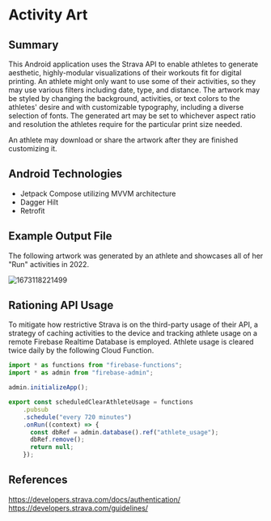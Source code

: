 # Activity Art

## Summary
This Android application uses the Strava API to enable athletes to generate aesthetic, highly-modular visualizations of their workouts fit for digital printing. An athlete might only want to use some of their activities, so they may use various filters including date, type, and distance. The artwork may be styled by changing the background, activities, or text colors to the athletes' desire and with customizable typography, including a diverse selection of fonts. The generated art may be set to whichever aspect ratio and resolution the athletes require for the particular print size needed.

An athlete may download or share the artwork after they are finished customizing it.

## Android Technologies

* Jetpack Compose utilizing MVVM architecture
* Dagger Hilt
* Retrofit

## Example Output File
The following artwork was generated by an athlete and showcases all of her "Run" activities in 2022.

![1673118221499](https://user-images.githubusercontent.com/77797048/211247573-ed07d050-9749-4b7c-93fa-2948bdb688ef.png)

## Rationing API Usage
To mitigate how restrictive Strava is on the third-party usage of their API, a strategy of caching activities to the device and tracking athlete usage on a remote Firebase Realtime Database is employed.
Athlete usage is cleared twice daily by the following Cloud Function.

```typescript
import * as functions from "firebase-functions";
import * as admin from "firebase-admin";

admin.initializeApp();

export const scheduledClearAthleteUsage = functions
    .pubsub
    .schedule("every 720 minutes")
    .onRun((context) => {
      const dbRef = admin.database().ref("athlete_usage");
      dbRef.remove();
      return null;
    });
```

## References
https://developers.strava.com/docs/authentication/<br>
https://developers.strava.com/guidelines/<br>
